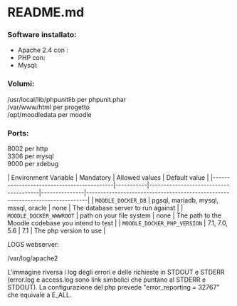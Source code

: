 # README.md
### Software installato:
 * Apache 2.4 con :
 * PHP con:
 * Mysql:

### Volumi:  
/usr/local/lib/phpunitlib per phpunit.phar  
/var/www/html per progetto  
/opt/moodledata per moodle  

### Ports:  
8002 per http  
3306 per mysql  
9000 per xdebug  

| Environment Variable                      | Mandatory | Allowed values                        | Default value |
|-------------------------------------------|-----------|---------------------------------------|---------------|------------------------------------------------------------------------------|
| `MOODLE_DOCKER_DB`                             | pgsql, mariadb, mysql, mssql, oracle  | none          | The database server to run against                                           |
| `MOODLE_DOCKER_WWWROOT`                        | path on your file system              | none          | The path to the Moodle codebase you intend to test                           |
| `MOODLE_DOCKER_PHP_VERSION`                     | 7.1, 7.0, 5.6                         | 7.1           | The php version to use                                                       |


LOGS webserver:  

/var/log/apache2


L'immagine riversa i log degli errori e delle richieste in STDOUT e STDERR
(error.log e access.log sono link simbolici che puntano al STDERR e STDOUT).
La configurazione del php prevede "error_reporting = 32767" che equivale a E_ALL.
